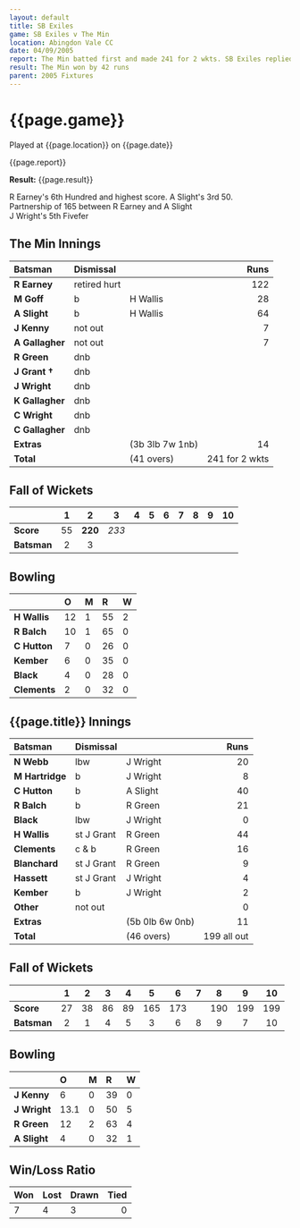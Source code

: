 ```yaml
---
layout: default
title: SB Exiles
game: SB Exiles v The Min
location: Abingdon Vale CC
date: 04/09/2005
report: The Min batted first and made 241 for 2 wkts. SB Exiles replied with 199 all out
result: The Min won by 42 runs
parent: 2005 Fixtures
---
```


# {{page.game}}

Played at {{page.location}} on {{page.date}}

{{page.report}}

**Result:** {{page.result}}

R Earney's 6th Hundred and highest score. A Slight's 3rd 50.<br />
Partnership of 165 between R Earney and A Slight<br />
J Wright's 5th Fivefer

## The Min Innings

| Batsman | Dismissal |  | Runs |
|:---|:---|---|---:|
| **R Earney** | retired hurt |  | 122 |
| **M Goff** | b | H Wallis | 28 |
| **A Slight** | b | H Wallis | 64 |
| **J Kenny** | not out |  | 7 |
| **A Gallagher** | not out |  | 7 |
| **R Green** | dnb |  |  |
| **J Grant &#8224;** | dnb |  |  |
| **J Wright** | dnb |  |  |
| **K Gallagher** | dnb |  |  |
| **C Wright** | dnb |  |  |
| **C Gallagher** | dnb |  |  |
| **Extras** | | (3b 3lb 7w 1nb) | 14 |
| **Total** | | (41 overs) | 241 for 2 wkts |

## Fall of Wickets

| | 1 | 2 | 3 | 4 | 5 | 6 | 7 | 8 | 9 | 10 |
|---|:---:|:---:|:---:|:---:|:---:|:---:|:---:|:---:|:---:|:---:|
| **Score** | 55 | **220** | *233* |  |  |  |  |  |  |  |
| **Batsman** | 2 | 3 |  |  |  |  |  |  |  |  |

## Bowling

| | O | M | R | W |
|---|:---|:---|:---|:---|
| **H Wallis** | 12 | 1 | 55 | 2 |
| **R Balch** | 10 | 1 | 65 | 0 |
| **C Hutton** | 7 | 0 | 26 | 0 |
| **Kember** | 6 | 0 | 35 | 0 |
| **Black** | 4 | 0 | 28 | 0 |
| **Clements** | 2 | 0 | 32 | 0 |

## {{page.title}} Innings

| Batsman | Dismissal |  | Runs |
|:---|:---|---|---:|
| **N Webb** | lbw | J Wright | 20 |
| **M Hartridge** | b | J Wright | 8 |
| **C Hutton** | b | A Slight | 40 |
| **R Balch** | b | R Green | 21 |
| **Black** | lbw | J Wright | 0 |
| **H Wallis** | st J Grant | R Green | 44 |
| **Clements** | c & b | R Green | 16 |
| **Blanchard** | st J Grant | R Green | 9 |
| **Hassett** | st J Grant | J Wright | 4 |
| **Kember** | b |  J Wright| 2 |
| **Other** | not out |  | 0 |
| **Extras** | | (5b 0lb 6w 0nb) | 11 |
| **Total** | | (46 overs) | 199 all out |

## Fall of Wickets

| | 1 | 2 | 3 | 4 | 5 | 6 | 7 | 8 | 9 | 10 |
|---|:---:|:---:|:---:|:---:|:---:|:---:|:---:|:---:|:---:|:---:|
| **Score** | 27 | 38 | 86 | 89 | 165 | 173 |  | 190 | 199 | 199 |
| **Batsman** | 2 | 1 | 4 | 5 | 3 | 6 | 8 | 9 | 7 | 10 |

## Bowling

| | O | M | R | W |
|---|:---|:---|:---|:---|
| **J Kenny** | 6 | 0 | 39 | 0 |
| **J Wright** | 13.1 | 0 | 50 | 5 |
| **R Green** | 12 | 2 | 63 | 4 |
| **A Slight** | 4 | 0 | 32 | 1 |

## Win/Loss Ratio

| Won | Lost | Drawn | Tied |
|:---|:---|:---|---:|
| 7 | 4 | 3 | 0 |